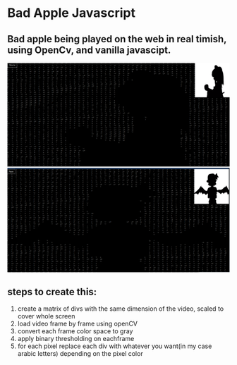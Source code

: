 # Bad Apple Javascript

## Bad apple being played on the web in real timish, using OpenCv, and vanilla javascipt.

<div text-align="center">
<img src="screenshots/i1.png">
<img src="screenshots/i2.png">
</div>

## steps to create this:

<ol>
<li>create a matrix of divs with the same dimension of the video, scaled to cover whole screen</li>
<li>load video frame by frame using openCV</li>
<li>convert each frame color space to gray</li>
<li>apply binary thresholding on eachframe</li>
<li>for each pixel replace each div with whatever you want(in my case arabic letters) depending on the pixel color</li>
<ol>
